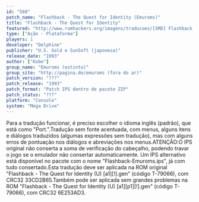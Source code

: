 ```yaml
---
id: "568"
patch_name: "Flashback - The Quest for Identity (Emuroms)"
title: "Flashback - The Quest for Identity"
featured: "http://www.romhackers.org/imagens/traducoes/[SMD] Flashback - The Quest for Identity - Emuroms - 1.png"
type: ["Ação - Plataforma"]
players: 1
developer: "Delphine"
publisher: "U.S. Gold e SunSoft (japonesa)"
release_date: "1993"
author: ["Kobe"]
group_name: "Emuroms (extinto)"
group_site: "http://pagina.de/emuroms (fora do ar)"
patch_version: "???"
patch_release: "1993"
patch_format: "Patch IPS dentro de pacote ZIP"
patch_status: "???"
platform: "Console"
system: "Mega Drive"
---
```


Para a tradução funcionar, é preciso escolher o idioma inglês (padrão), que está como "Port.".Tradução sem fonte acentuada, com menus, alguns itens e diálogos traduzidos (algumas expressões sem tradução), mas com alguns erros de pontuação nos diálogos e abreviações nos menus.ATENÇÃO:O IPS original não conserta a soma de verificação do cabeçalho, podendo travar o jogo se o emulador não consertar automaticamente. Um IPS alternativo está disponível no pacote com o nome "Flashback-Emuroms.ips", já com tudo consertado.Esta tradução deve ser aplicada na ROM original "Flashback - The Quest for Identity (U) [a1][!].gen" (código T-79066), com CRC32 33CD2B65.Também pode ser aplicada sem grandes problemas na ROM "Flashback - The Quest for Identity (U) [a1][p1][!].gen" (código T-79066), com CRC32 6E253AD3.